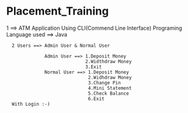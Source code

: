 # Placement_Training


1 ==> ATM Application Using CLI(Commend Line Interface)
      Programing Language used ==> Java
      
      2 Users ==> Admin User & Normal User
                  
                  Admin User ==> 1.Deposit Money
                                 2.Widthdraw Money
                                 3.Exit
                  Normal User ==> 1.Deposit Money
                                  2.Widhdraw Money
                                  3.Change Pin
                                  4.Mini Statement
                                  5.Check Balance
                                  6.Exit
      With Login :-)
